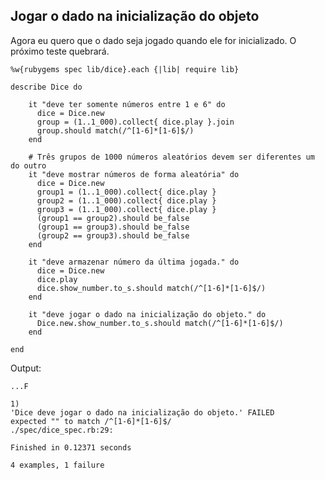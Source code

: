 ## Jogar o dado na inicialização do objeto 

Agora eu quero que o dado seja jogado quando ele for inicializado. O próximo teste quebrará.


	%w{rubygems spec lib/dice}.each {|lib| require lib}

	describe Dice do 

		it "deve ter somente números entre 1 e 6" do 
		  dice = Dice.new
		  group = (1..1_000).collect{ dice.play }.join
		  group.should match(/^[1-6]*[1-6]$/)
		end

		# Três grupos de 1000 números aleatórios devem ser diferentes um do outro
		it "deve mostrar números de forma aleatória" do  
		  dice = Dice.new
		  group1 = (1..1_000).collect{ dice.play }
		  group2 = (1..1_000).collect{ dice.play }
		  group3 = (1..1_000).collect{ dice.play }
		  (group1 == group2).should be_false
		  (group1 == group3).should be_false
		  (group2 == group3).should be_false
		end

		it "deve armazenar número da última jogada." do 
		  dice = Dice.new
		  dice.play
		  dice.show_number.to_s.should match(/^[1-6]*[1-6]$/)
		end
	
		it "deve jogar o dado na inicialização do objeto." do
		  Dice.new.show_number.to_s.should match(/^[1-6]*[1-6]$/)
		end

	end

Output:

	...F

	1)
	'Dice deve jogar o dado na inicialização do objeto.' FAILED
	expected "" to match /^[1-6]*[1-6]$/
	./spec/dice_spec.rb:29:

	Finished in 0.12371 seconds

	4 examples, 1 failure
